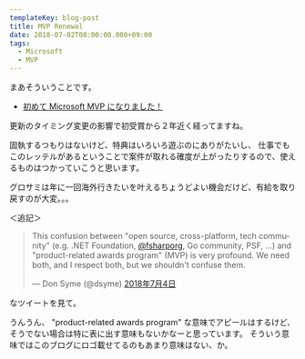 ```yaml
---
templateKey: blog-post
title: MVP Renewal
date: 2018-07-02T00:00:00.000+09:00
tags:
  - Microsoft
  - MVP
---
```

まあそういうことです。
<!--more-->

* [初めて Microsoft MVP になりました！](http://blog.amay077.net/blog/2016/10/02/become-microsoft-mvp-for-the-first-timme/)

更新のタイミング変更の影響で初受賞から２年近く経ってますね。

固執するつもりはないけど、特典はいろいろ遊ぶのにありがたいし、
仕事でもこのレッテルがあるということで案件が取れる確度が上がったりするので、使えるものはつかっていこうと思います。

グロサミは年に一回海外行きたいを叶えるちょうどよい機会だけど、有給を取り戻すのが大変。。。

＜追記＞

<blockquote class="twitter-tweet" data-conversation="none" data-lang="ja"><p lang="en" dir="ltr">This confusion between &quot;open source, cross-platform, tech community&quot; (e.g. .NET Foundation, <a href="https://twitter.com/fsharporg?ref_src=twsrc%5Etfw">@fsharporg</a>, Go community, PSF, ...) and &quot;product-related awards program&quot; (MVP) is very profound.  We need both, and I respect both, but we shouldn&#39;t confuse them.</p>&mdash; Don Syme (@dsyme) <a href="https://twitter.com/dsyme/status/1014584414293151744?ref_src=twsrc%5Etfw">2018年7月4日</a></blockquote>
<script async src="https://platform.twitter.com/widgets.js" charset="utf-8"></script>

なツイートを見て。

うんうん、 "product-related awards program" な意味でアピールはするけど、そうでない場合は特に表に出す意味もないかなーと思っています。
そういう意味ではこのブログにロゴ載せてるのもあまり意味はない、か。
